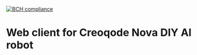 [![BCH compliance](https://bettercodehub.com/edge/badge/zlubsen/Nova-web?branch=master)](https://bettercodehub.com/)

# Web client for Creoqode Nova DIY AI robot
